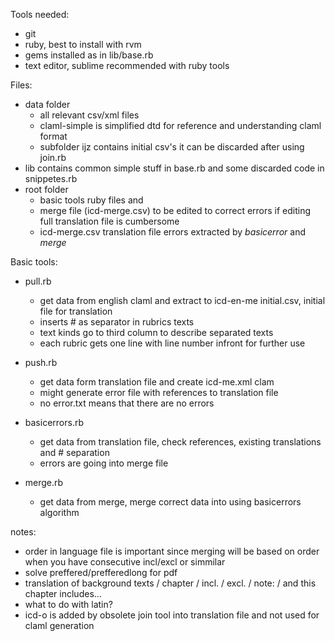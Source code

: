 
Tools needed:
  - git
  - ruby, best to install with rvm
  - gems installed as in lib/base.rb
  - text editor, sublime recommended with ruby tools

Files:
- data folder
  * all relevant csv/xml files
  * claml-simple is simplified dtd for reference and understanding claml format
  * subfolder ijz contains initial csv's it can be discarded after using join.rb
- lib contains common simple stuff in base.rb and some discarded code in snippetes.rb
- root folder 
  * basic tools ruby files and
  * merge file (icd-merge.csv) to be edited to correct errors if editing full translation file is cumbersome
  * icd-merge.csv translation file errors extracted by *basicerror* and *merge*
  
Basic tools:

- pull.rb  
  * get data from english claml and extract to icd-en-me initial.csv, initial file for translation
  * inserts # as separator in rubrics texts
  * text kinds go to third column to describe separated texts
  * each rubric gets one line with line number infront for further use

- push.rb 
  * get data form translation file and create icd-me.xml clam
  * might generate error file with references to translation file
  * no error.txt means that there are no errors

- basicerrors.rb
  * get data from translation file, check references, existing translations and # separation
  * errors are going into merge file

- merge.rb
  * get data from merge, merge correct data into using basicerrors algorithm


notes:
- order in language file is important since merging will be based on order when you have consecutive incl/excl or simmilar
- solve preffered/prefferedlong for pdf
- translation of background texts / chapter / incl. / excl. / note: / and this chapter includes...
- what to do with latin?
- icd-o is added by obsolete join tool into translation file and not used for claml generation